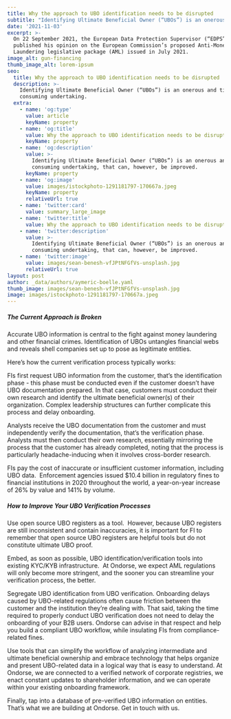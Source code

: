 ```yaml
---
title: Why the approach to UBO identification needs to be disrupted
subtitle: "Identifying Ultimate Beneficial Owner (“UBOs”) is an onerous and time consuming undertaking.\_ Even if your KYC/KYB analysts are highly capable and well-trained, FIs spend precious resources just to remain compliant, despite open source European UBO registers which needs to be reprocessed before any sustainable use."
date: '2021-11-03'
excerpt: >-
  On 22 September 2021, the European Data Protection Supervisor (“EDPS”)
  published his opinion on the European Commission’s proposed Anti-Money
  Laundering legislative package (AML) issued in July 2021.
image_alt: gun-financing
thumb_image_alt: lorem-ipsum
seo:
  title: Why the approach to UBO identification needs to be disrupted
  description: >-
    Identifying Ultimate Beneficial Owner (“UBOs”) is an onerous and time
    consuming undertaking.  
  extra:
    - name: 'og:type'
      value: article
      keyName: property
    - name: 'og:title'
      value: Why the approach to UBO identification needs to be disrupted
      keyName: property
    - name: 'og:description'
      value: >-
        Identifying Ultimate Beneficial Owner (“UBOs”) is an onerous and time
        consuming undertaking, that can, however, be improved.
      keyName: property
    - name: 'og:image'
      value: images/istockphoto-1291181797-170667a.jpeg
      keyName: property
      relativeUrl: true
    - name: 'twitter:card'
      value: summary_large_image
    - name: 'twitter:title'
      value: Why the approach to UBO identification needs to be disrupted
    - name: 'twitter:description'
      value: >-
        Identifying Ultimate Beneficial Owner (“UBOs”) is an onerous and time
        consuming undertaking, that can, however, be improved.
    - name: 'twitter:image'
      value: images/sean-benesh-vfJPtNFGfVs-unsplash.jpg
      relativeUrl: true
layout: post
author: _data/authors/aymeric-boelle.yaml
thumb_image: images/sean-benesh-vfJPtNFGfVs-unsplash.jpg
image: images/istockphoto-1291181797-170667a.jpeg
---
```

##### The Current Approach is Broken

Accurate UBO information is central to the fight against money laundering and other financial crimes. Identification of UBOs untangles financial webs and reveals shell companies set up to pose as legitimate entities.

Here’s how the current verification process typically works:

FIs first request UBO information from the customer, that’s the identification phase - this phase must be conducted even if the customer doesn’t have UBO documentation prepared. In that case, customers must conduct their own research and identify the ultimate beneficial owner(s) of their organization. Complex leadership structures can further complicate this process and delay onboarding.

Analysts receive the UBO documentation from the customer and must independently verify the documentation, that’s the verification phase.  Analysts must then conduct their own research, essentially mirroring the process that the customer has already completed, noting that the process is particularly headache-inducing when it involves cross-border research.

FIs pay the cost of inaccurate or insufficient customer information, including UBO data.  Enforcement agencies issued $10.4 billion in regulatory fines to financial institutions in 2020 throughout the world, a year-on-year increase of 26% by value and 141% by volume.

##### How to Improve Your UBO Verification Processes

Use open source UBO registers as a tool.  However, because UBO registers are still inconsistent and contain inaccuracies, it is important for FI to remember that open source UBO registers are helpful tools but do not constitute ultimate UBO proof.

Embed, as soon as possible, UBO identification/verification tools into existing KYC/KYB infrastructure.  At Ondorse, we expect AML regulations will only become more stringent, and the sooner you can streamline your verification process, the better.

Segregate UBO identification from UBO verification. Onboarding delays caused by UBO-related regulations often cause friction between the customer and the institution they’re dealing with. That said, taking the time required to properly conduct UBO verification does not need to delay the onboarding of your B2B users. Ondorse can advise in that respect and help you build a compliant UBO workflow, while insulating FIs from compliance-related fines.

Use tools that can simplify the workflow of analyzing intermediate and ultimate beneficial ownership and embrace technology that helps organize and present UBO-related data in a logical way that is easy to understand. At Ondorse, we are connected to a verified network of corporate registries, we enact constant updates to shareholder information, and we can operate within your existing onboarding framework.

Finally, tap into a database of pre-verified UBO information on entities.  That’s what we are building at Ondorse. Get in touch with us.
